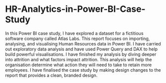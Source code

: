 # HR-Analytics-in-Power-BI-Case-Study

In this Power BI case study, I have explored a dataset for a fictitious software company called Atlas Labs. This report focuses on importing, analysing, and visualising Human Resources data in Power BI. I have carried out exploratory data analysis and have used Power Query and DAX to help build powerful visualisations. I have finished my analysis by diving deeper into attrition and what factors impact attrition. This analysis will help the organisation determine what action they will need to take to retain more employees. I have finalised the case study by making design changes to the report that provides a clean, branded design.
